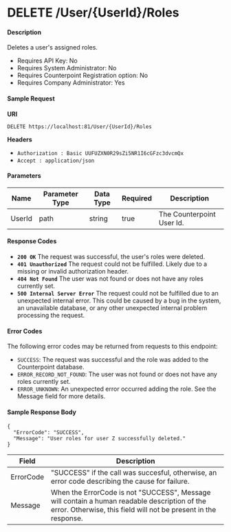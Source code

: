 # DELETE /User/{UserId}/Roles

#### Description
Deletes a user's assigned roles.

- Requires API Key: No
- Requires System Administrator: No
- Requires Counterpoint Registration option: No
- Requires Company Administrator: Yes

#### Sample Request

**URI**

`DELETE https://localhost:81/User/{UserId}/Roles`

**Headers**
- `Authorization : Basic UUFUZXN0R29sZi5NR1I6cGFzc3dvcmQx`
- `Accept : application/json`

#### Parameters
Name | Parameter Type | Data Type | Required | Description
---- | -------------- | --------- | -------- | -----------
UserId | path | string | true | The Counterpoint User Id.

#### Response Codes
- **<code>200 OK</code>** The request was successful, the user's roles were deleted.
- **<code>401 Unauthorized</code>** The request could not be fulfilled. Likely due to a missing or invalid authorization header.
- **<code>404 Not Found</code>** The user was not found or does not have any roles currently set.
- **<code>500 Internal Server Error</code>** The request could not be fulfilled due to an unexpected internal error. This could be caused by a bug in the system, an unavailable database, or any other unexpected internal problem processing the request.
 
#### Error Codes
The following error codes may be returned from requests to this endpoint:
- `SUCCESS`: The request was successful and the role was added to the Counterpoint database.
- `ERROR_RECORD_NOT_FOUND`: The user was not found or does not have any roles currently set.
- `ERROR_UNKNOWN`: An unexpected error occurred adding the role. See the Message field for more details.

#### Sample Response Body
```
{
  "ErrorCode": "SUCCESS",
  "Message": "User roles for user Z successfully deleted."
}
```

Field | Description
------ | -----------
ErrorCode | "SUCCESS" if the call was succesful, otherwise, an error code describing the cause for failure.
Message | When the ErrorCode is not "SUCCESS", Message will contain a human readable description of the error. Otherwise, this field will not be present in the response.
